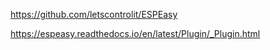 https://github.com/letscontrolit/ESPEasy

https://espeasy.readthedocs.io/en/latest/Plugin/_Plugin.html